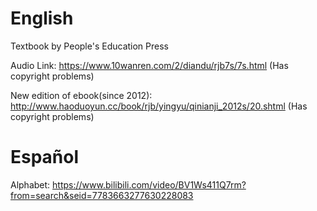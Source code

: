 # English

Textbook by People's Education Press

Audio Link: https://www.10wanren.com/2/diandu/rjb7s/7s.html (Has copyright problems)

New edition of ebook(since 2012): http://www.haoduoyun.cc/book/rjb/yingyu/qinianji_2012s/20.shtml
 (Has copyright problems)



# Español

Alphabet: https://www.bilibili.com/video/BV1Ws411Q7rm?from=search&seid=7783663277630228083
